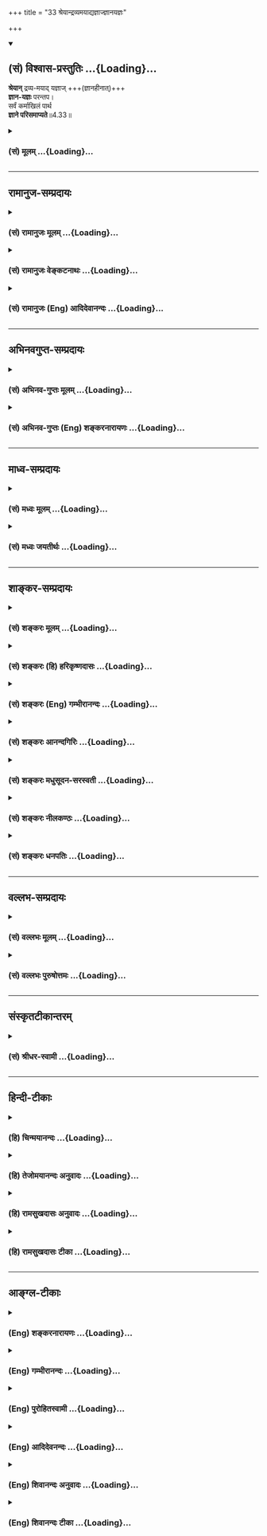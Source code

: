 +++
title = "33 श्रेयान्द्रव्यमयाद्यज्ञाज्ज्ञानयज्ञः"

+++
<div class="js_include" newlevelforh1="2" title="(सं) विश्वास-प्रस्तुतिः" unfilled url="/mahAbhAratam/vyAsaH/shlokashaH/06-bhIShma-parva/03-bhagavad-gItA-parva/saMskRtam/vishvAsa-prastutiH/04_jnAna-yogaH_brahmArp/33_shreyAndravyamayA.md">
<details open><summary><h2>(सं) विश्वास-प्रस्तुतिः ...{Loading}...</h2></summary>

**श्रेयान्** द्रव्य-मयाद् यज्ञाज् +++(ज्ञानहीनात्)+++  
**ज्ञान-यज्ञः** परन्तप।  
सर्वं कर्माखिलं पार्थ  
**ज्ञाने परिसमाप्यते**॥4.33॥
</details>
</div>
<div class="js_include collapsed" newlevelforh1="3" title="(सं) मूलम्" unfilled url="/mahAbhAratam/vyAsaH/shlokashaH/06-bhIShma-parva/03-bhagavad-gItA-parva/saMskRtam/mUlam/04_jnAna-yogaH_brahmArp/33_shreyAndravyamayA.md">
<details><summary><h3>(सं) मूलम् ...{Loading}...</h3></summary>

श्रेयान्द्रव्यमयाद्यज्ञाज्ज्ञानयज्ञः परन्तप।  
सर्वं कर्माखिलं पार्थ ज्ञाने परिसमाप्यते।।4.33।।
</details>
</div>


_________________
## रामानुज-सम्प्रदायः
<div class="js_include collapsed" newlevelforh1="3" title="(सं) रामानुजः मूलम्" unfilled url="/mahAbhAratam/vyAsaH/shlokashaH/06-bhIShma-parva/03-bhagavad-gItA-parva/saMskRtam/rAmAnujaH/mUlam/04_jnAna-yogaH_brahmArp/33_shreyAndravyamayA.md">
<details><summary><h3>(सं) रामानुजः मूलम् ...{Loading}...</h3></summary>

।।4.33।। उभयाकारे कर्मणि **द्रव्यमयाद्** अंशाद् **ज्ञानमयः** अंशः
**श्रेयान्।** सर्वस्य कर्मणः तदितरस्य च अखिलस्य उपादेयस्य **ज्ञाने**
परिसमाप्तेः। तद् एवं सर्वैः साधनैः प्राप्यभूतं ज्ञानं कर्मान्तर्गतत्वेन
अभ्यस्यते। तद् एव हि अभ्यस्यमानं क्रमेण प्राप्यदशां प्रतिपद्यते।

</details>
</div>
<div class="js_include collapsed" newlevelforh1="3" title="(सं) रामानुजः वेङ्कटनाथः" unfilled url="/mahAbhAratam/vyAsaH/shlokashaH/06-bhIShma-parva/03-bhagavad-gItA-parva/saMskRtam/rAmAnujaH/venkaTanAthaH/04_jnAna-yogaH_brahmArp/33_shreyAndravyamayA.md">
<details><summary><h3>(सं) रामानुजः वेङ्कटनाथः ...{Loading}...</h3></summary>

  
  
।।4.33।। श्रेयान् इत्यादेराध्यायपरिसमाप्तेर्ज्ञानविषयस्यैकप्रघट्टकस्य
सङ्गतिपूर्वकमर्थमाह अन्तर्गतेति। अवान्तरभेदप्रतिपादनरूपावान्तरप्रकरणात्
प्राचीनेन कर्मणो ज्ञानाकारत्वप्रतिपादकप्रघट्टकेनास्य साक्षात्सङ्गतिः।
ननु द्रव्यमयाद्यज्ञात् ज्ञानयज्ञः श्रेयानिति निर्दिष्टे
सत्यात्मसाक्षात्कारान्तरङ्गज्ञानयोगप्राधान्यं ग्रहीतुमुचितम्सर्वं
कर्माखिलं पार्थ ज्ञाने परिसमाप्यते इत्यनेन कर्मफलस्य सर्वस्य
ज्ञानेऽन्तर्भावश्च प्रतीयतेअपि चेदसि सर्वेभ्यः पापेभ्यः पापकृत्तमः
4।36ज्ञानाग्निः सर्वकर्माणि 4।37योगसन्न्यस्तकर्माणम् 4।41
इत्यादिनिर्देशाश्चानन्तरभाविनः कर्मयोगविरोधिनःन हि ज्ञानेन 4।38 इति
श्लोकोऽपि कर्मयोगात् ज्ञानयोगस्य पावनत्वातिरेकपर इति प्रतीयतेज्ञानं
लब्ध्वा परां शान्तिमचिरेणाधिगच्छति 4।39 इत्येतदपि ज्ञानयोगस्यान्तरङ्गतया
शीघ्रकारित्वमितरस्य विलम्बितफलत्वं व्यनक्तियेन भूतान्यशेषेण
द्रक्ष्यस्यात्मन्यथो मयि 4।35 इति ज्ञानस्वरूपकथनमपि ज्ञानयोगत्वं द्रढयति
न हि कर्मयोगान्तर्गतेन आत्मज्ञानेनैव सर्वं
साक्षात्क्रियतेस्वाध्यायज्ञानयज्ञाश्च 4।28 इत्यत्र च द्रव्ययज्ञादेः
पृथक्त्वेन ज्ञानयज्ञो निर्दिष्टः अतो ज्ञानयोगप्रशंसाप्रकरणमिदमिति
ग्राह्यमिति।  
  
अत्रोच्यतेश्रेयान् द्रव्यमयाद्यज्ञात् इत्यत्र तावत्
ज्ञानप्राधान्यमात्रान्न ज्ञानयोगविवक्षा वक्तुमुचिताकर्म ज्यायो ह्यकर्मणः
3।8 इत्यादिषु सर्वत्र तद्विपरीतकर्मप्राधान्यस्यैव प्रपञ्चितत्वात्
उत्तराध्यायेऽपितयोस्तु कर्मसन्न्यासात्कर्मयोगो विशिष्यते 5।2
इत्यादेर्वक्ष्यमाणत्वात् मध्ये तद्विरुद्धार्थप्रतिपादनायोगात् अतोऽत्र
ज्ञानयज्ञशब्दः कर्मयोगांशविषयः। स्वाध्यायज्ञानयज्ञाश्च 4।28 इत्यत्र तु
स्वाध्यायार्थाभ्यासरूपज्ञानयज्ञपरत्वमुक्तम् आत्मयाथात्म्यमपि
स्वाध्यायार्थ इति तस्य चास्य च नातिप्रकर्षः। तस्मादज्ञानसम्भूतं 4।42
इत्यध्यायोपसंहारश्लोके च ज्ञानासिना संशयं छित्वायोगमातिष्ठोत्तिष्ठ 4।42
इति युद्धोत्साहविधानेन कर्मयोगस्तदन्तर्गतज्ञानं च व्यक्तं प्रतीयते न हि
ज्ञानयोगस्य श्रेयस्तया युद्धार्थमुत्तिष्ठेति सङ्गच्छते। सर्वं कर्म
इत्येतत्तु कर्मान्तर्गतज्ञानांशस्य प्राधान्यहेतुमात्रपरमेवअपि चेदसि
4।36ज्ञानाग्निः सर्वकर्माणि 4।37नहि ज्ञानेन सदृशम् 4।38 इत्यादेरपि न
ज्ञानयोगैकान्त्यं ज्ञानांशस्य
पापनिवर्तकत्वरूपप्रशंसापरत्वात्। योगसन्न्यस्तकर्माणम् 4।41 इत्यत्रापि
कर्मणः फलसङ्गादिराहित्यज्ञानाकारतापत्तिमात्रं विवक्षितम्। ज्ञानं लब्ध्वा
परां शान्तिम् 4।29 इति श्लोके तु कर्मयोगान्तर्गतज्ञानांशस्य
साक्षात्काररूपपरिपाकावस्थोच्यतेतत्स्वयं योगसंसिद्धः कालेनात्मनि विन्दति
4।38श्रद्धावान् लभते ज्ञानम् 4।39 इत्यनन्तरमेव परिपाकावस्थाया
विशदीकरणात्। एतेनयेन भूतान्यशेषेण द्रक्ष्यसि 4।35 इत्येतदपि
निर्व्यूढम्। तदेतदखिलमभिप्रेत्याह उभयाकार इति। कर्मणि कर्मयोग इत्यर्थः।
अनुष्ठेयपरो वाऽत्र कर्मशब्दः। द्रव्यमयादंशादिति। यज्ञशब्दोऽत्र
यज्ञांशविषय इति भावः। सर्वाखिलशब्दयोर्विषयभेदादपौनरुक्त्यमाहतदितरस्येति।
कर्मेतरत्किमन्यदिहोपादेयं कथं च कर्मणस्तस्य च ज्ञाने परिसमाप्तिः
इत्यत्राह तदेवेति। सर्वैः साधनैरिति तदितरोपादेयप्रदर्शनम्। प्राप्यभूतमिति
तत्र तत्परिसमाप्तिज्ञापनम्। कर्मणस्तत्र परिसमाप्तिं विवृणोति
तदेवाभ्यस्यमानमिति। अवधारणेन साध्यसाधनभावोऽवस्थाभेदमात्रनिबन्धन
इत्यभिप्रेतम्। एतेन कर्मणः स्वान्तर्भूतज्ञाने परिसमाप्तिः।
साक्षात्कारलक्षणसाध्यदशाविवक्षयेत्युक्तं भवति।  
  

</details>
</div>
<div class="js_include collapsed" newlevelforh1="3" title="(सं) रामानुजः (Eng) आदिदेवानन्दः" unfilled url="/mahAbhAratam/vyAsaH/shlokashaH/06-bhIShma-parva/03-bhagavad-gItA-parva/saMskRtam/rAmAnujaH/english/AdidevAnandaH/04_jnAna-yogaH_brahmArp/33_shreyAndravyamayA.md">
<details><summary><h3>(सं) रामानुजः (Eng) आदिदेवानन्दः ...{Loading}...</h3></summary>

4.33 Karma Yoga has two aspects - knowledge and material ingredients. Of these two, the component of knowledge is superior to the component of material ingredients. Knowledge is the culmination of all actions and of everything else, accessories and other things helpful. This knowledge alone, which is to be obtained by all means, is practised as comprehended in Karma Yoga. And this knowledge being regularly practised, reaches gradually what is ultimately attainable i.e., the vision of the self.

</details>
</div>


_________________
## अभिनवगुप्त-सम्प्रदायः
<div class="js_include collapsed" newlevelforh1="3" title="(सं) अभिनव-गुप्तः मूलम्" unfilled url="/mahAbhAratam/vyAsaH/shlokashaH/06-bhIShma-parva/03-bhagavad-gItA-parva/saMskRtam/abhinava-guptaH/mUlam/04_jnAna-yogaH_brahmArp/33_shreyAndravyamayA.md">
<details><summary><h3>(सं) अभिनव-गुप्तः मूलम् ...{Loading}...</h3></summary>

।।4.33।। अत्र त्वयं विशेषः श्रेयानिति। द्रव्ययज्ञात् केवलात् ज्ञानदीपितो
यज्ञः श्रेष्ठः। केवलता मयटा सूचिता। यतः सर्वं कर्म ज्ञाने निष्ठामेति।

</details>
</div>
<div class="js_include collapsed" newlevelforh1="3" title="(सं) अभिनव-गुप्तः (Eng) शङ्करनारायणः" unfilled url="/mahAbhAratam/vyAsaH/shlokashaH/06-bhIShma-parva/03-bhagavad-gItA-parva/saMskRtam/abhinava-guptaH/english/shankaranArAyaNaH/04_jnAna-yogaH_brahmArp/33_shreyAndravyamayA.md">
<details><summary><h3>(सं) अभिनव-गुप्तः (Eng) शङ्करनारायणः ...{Loading}...</h3></summary>

4.33 Sreyan etc. The sacrifice, illuminated by knowledge, is much more
superior to the sacrifice consisting of materials exclusively. The
exclusive nature \[of it\] is indicated by the suffix mayat \[in
dravyamaya\]. For, all actions attain their finality in knowledge.

</details>
</div>


_________________
## माध्व-सम्प्रदायः
<div class="js_include collapsed" newlevelforh1="3" title="(सं) मध्वः मूलम्" unfilled url="/mahAbhAratam/vyAsaH/shlokashaH/06-bhIShma-parva/03-bhagavad-gItA-parva/saMskRtam/madhvaH/mUlam/04_jnAna-yogaH_brahmArp/33_shreyAndravyamayA.md">
<details><summary><h3>(सं) मध्वः मूलम् ...{Loading}...</h3></summary>

।।4.33।। अखिलमुपासनाद्यङ्गयुक्तम्। ज्ञानफलमेवेत्यर्थः।

</details>
</div>
<div class="js_include collapsed" newlevelforh1="3" title="(सं) मध्वः जयतीर्थः" unfilled url="/mahAbhAratam/vyAsaH/shlokashaH/06-bhIShma-parva/03-bhagavad-gItA-parva/saMskRtam/madhvaH/jayatIrthaH/04_jnAna-yogaH_brahmArp/33_shreyAndravyamayA.md">
<details><summary><h3>(सं) मध्वः जयतीर्थः ...{Loading}...</h3></summary>

।।4.33।। सर्वं कर्म इत्युक्तत्वात् अखिलमिति पुनरुक्तिरित्यत आह
**अखिलमि**ति। कर्मसमृद्ध्यार्थान्युपासनानि वेद एवोच्यन्ते। खिलं सशेषं न
भवतीति अखिलमित्यर्थः। ज्ञाने परिसमाप्यते इत्यस्य ज्ञाने जाते न कर्म
कार्यमित्यन्यथाप्रतीतिनिवारणाय तात्पर्यमाह **ज्ञाने**ति। परिसमाप्तिः
सम्पूर्णता सफलता सा च ज्ञाने सतीति सन्निधानाज्ज्ञानलक्षणेनैव फलेनेति
भावः।

</details>
</div>


_________________
## शाङ्कर-सम्प्रदायः
<div class="js_include collapsed" newlevelforh1="3" title="(सं) शङ्करः मूलम्" unfilled url="/mahAbhAratam/vyAsaH/shlokashaH/06-bhIShma-parva/03-bhagavad-gItA-parva/saMskRtam/shankaraH/mUlam/04_jnAna-yogaH_brahmArp/33_shreyAndravyamayA.md">
<details><summary><h3>(सं) शङ्करः मूलम् ...{Loading}...</h3></summary>

।।4.33।। **श्रेयान् द्रव्यमयात्** द्रव्यसाधनसाध्यात् **यज्ञात्
ज्ञानयज्ञः** हे **परंतप।** द्रव्यमयो हि यज्ञः फलस्यारम्भकः ज्ञानयज्ञः न
फलारम्भकः अतः श्रेयान् प्रशस्यतरः। कथम् यतः **सर्वं कर्म** समस्तम्
**अखिलम्** अप्रतिबद्धं **पार्थ ज्ञाने** मोक्षसाधने
सर्वतःसंप्लुतोदकस्थानीये **परिसमाप्यते** अन्तर्भवतीत्यर्थः यथा कृताय
विजितायाधरेयाः संयन्त्येवमेनं सर्वं तदभिसमेति यत् किञ्चित्प्रजाः साधु
कुर्वन्ति यस्तद्वेद यत्स वेद (छा0 उ₀ 4.1.4) इति श्रुतेः।। तदेतत् विशिष्टं
ज्ञानं तर्हि केन प्राप्यते इत्युच्यते

</details>
</div>
<div class="js_include collapsed" newlevelforh1="3" title="(सं) शङ्करः (हि) हरिकृष्णदासः" unfilled url="/mahAbhAratam/vyAsaH/shlokashaH/06-bhIShma-parva/03-bhagavad-gItA-parva/saMskRtam/shankaraH/hindI/harikRShNadAsaH/04_jnAna-yogaH_brahmArp/33_shreyAndravyamayA.md">
<details><summary><h3>(सं) शङ्करः (हि) हरिकृष्णदासः ...{Loading}...</h3></summary>

।।4.33।। ब्रह्मार्पणम् इत्यादि श्लोकद्वारा यथार्थ ज्ञानको यज्ञरूपसे
सम्पादन किया फिर बहुतसे यज्ञोंका वर्णन किया। अब पुरुषका इच्छित प्रयोजन
जिन यज्ञोंसे सिद्ध होता है उन उपर्युक्त अन्य यज्ञोंकी अपेक्षा
ज्ञानयज्ञकी स्तुति करते हैं। कैसे सो कहते हैं हे परन्तप द्रव्यमय यज्ञकी
अपेक्षा अर्थात् द्रव्यरूप साधनद्वारा सिद्ध होनेवाले यज्ञकी अपेक्षा
ज्ञानयज्ञ श्रेष्ठतर है। क्योंकि द्रव्यमय यज्ञ फलका आरम्भ करनेवाला है और
ज्ञानयज्ञ ( जन्मादि ) फल देनेवाला नहीं है। इसलिये वह श्रेष्ठतर अर्थात्
अधिक प्रशंसनीय है। क्योंकि हे पार्थ सबकेसब कर्म मोक्षसाधनरूप ज्ञानमें जो
कि सब ओरसे परिपूर्ण जलाशयके समान है समाप्त हो जाते हैं अर्थात् उन सबका
ज्ञानमें अन्तर्भाव हो जाता है। जैसे ( चौपड़के खेलमें कृतयुग त्रेता
द्वापर और कलियुग ऐसे नामवाले जो चार पासे होते हैं उनमेंसे ) कृतयुग नामक
पासेको जीत लेनेपर नीचेवाले सब पासे अपनेआप ही जीत लिये जाते हैं ऐसे ही
जिसको वह रैक्व जानता है उस ब्रह्मको जो कोई भी जान लेता है प्रजा जो कुछ
भी अच्छे कर्म करती है उन सबका फल उसे अपनेआप ही मिल जाता है। इस श्रुतिसे
भी यही सिद्ध होता है।

</details>
</div>
<div class="js_include collapsed" newlevelforh1="3" title="(सं) शङ्करः (Eng) गम्भीरानन्दः" unfilled url="/mahAbhAratam/vyAsaH/shlokashaH/06-bhIShma-parva/03-bhagavad-gItA-parva/saMskRtam/shankaraH/english/gambhIrAnandaH/04_jnAna-yogaH_brahmArp/33_shreyAndravyamayA.md">
<details><summary><h3>(सं) शङ्करः (Eng) गम्भीरानन्दः ...{Loading}...</h3></summary>

4.33 O destroyer of enemies, jnana-yajnah, Knowledge considered as a
sacrifice; is sreyan, greater; dravyamayat yajnat, than sacrifices
reiring materials \[Including study of the Vedas, etc. also.\] For, a
sacrifice performed with materials is an originator of results,
\[Worldly prosperity, attaining heaven, etc.\], but Knowledge considered
as a sacrifice is not productive of results. \[It only reveals the state
of Liberation that is an achieved fact. (According to Advaitism,
Liberation consists in the removal of ignorance by Illumination. Nothing
new is produced thery.-Tr.)\]. Hence it is greater, more praiseworthy.
How; Because, sarvam, all; karma-akhilam, actions in their totality,
without exception; O son of Prtha, parisamapyate, culminate, get merged
(attain their consummation); jnane, in Knowledge, which is a means to
Liberation and is comparable to 'a flood all around' (cf.2.46). This is
the idea, which accords with the Upanisadic text, 'As when the (face of
a die) bearing the number 4, called Krta, wins, the other inferior
(numbers on the die-faces) get included in it, so whatever good actions
are performed by beings, all that gets merged in this one (Raikva). (So
it happens) to anyone who knows what he (Raikva) knew' (Ch. 4.1.4). In
that case, by what means is this highly estimable Knowledge acired; The
answer is being given:

</details>
</div>
<div class="js_include collapsed" newlevelforh1="3" title="(सं) शङ्करः आनन्दगिरिः" unfilled url="/mahAbhAratam/vyAsaH/shlokashaH/06-bhIShma-parva/03-bhagavad-gItA-parva/saMskRtam/shankaraH/AnandagiriH/04_jnAna-yogaH_brahmArp/33_shreyAndravyamayA.md">
<details><summary><h3>(सं) शङ्करः आनन्दगिरिः ...{Loading}...</h3></summary>

।।4.33।। कर्मयोगेऽनेकधाभिहिते सर्वस्य श्रेयःसाधनस्य
कर्मात्मकत्वप्रतिपत्त्या केवलं ज्ञानमनाद्रियमाणमर्जुनमालक्ष्य
वृत्तानुवादपूर्वकमुत्तरश्लोकस्य तात्पर्यमाह **ब्रह्मेत्यादिना।**
**सिद्धेति।** सिद्धं पुरुषार्थभूतं पुरुषापेक्षितलक्षणं प्रयोजनं येषां
यज्ञानां तैः। अनन्तरोपदिष्टैरिति यावत्। प्रश्नपूर्वकं स्तुतिप्रकारं
प्रकटयति **कथमित्यादिना।** ज्ञानयज्ञस्य द्रव्ययज्ञात्प्रशस्यतरत्वे
हेतुमाह **सर्वमिति।** द्रव्यसाधनसाध्यादित्युपलक्षणं स्वाध्यायादेरपि।
ततोऽपि ज्ञानयज्ञस्य श्रेयस्त्वाविशेषाद्द्रव्यमयादियज्ञेभ्यो ज्ञानयज्ञस्य
प्रशस्यतरत्व प्रपञ्चयति **द्रव्यमयो हीति।** फलस्याभ्युदयस्येत्यर्थः। न
फलारम्भको न कस्यचित्फलस्योत्पादकः किंतु नित्यसिद्धस्य मोक्षस्याभिव्यञ्जक
इत्यर्थः। तस्य प्रशस्यतरत्वे हेत्वन्तरमाह **यत इति।** समस्तं
कर्मेत्यग्निहोत्रादिकमुच्यते। अखिलमविद्यमानं खिलं शेषोऽस्येत्यनल्पम्
महत्तरमिति यावत्। सर्वमखिलमिति पदद्वयोपादानमसंकोचार्थम्। सर्वं कर्म
ज्ञानेऽन्तर्भवतीत्यत्र छान्दोग्यश्रुतिं प्रमाणयति **यथेति।** चतुरायके हि
द्यूते कश्चिदायश्चतुरङ्कः सन्कृतशब्देनोच्यते तस्मै विजिताय कृताय
तादर्थ्येनाधरेयास्तस्मादधस्ताद्भाविनस्त्रिद्व्येकाङ्कास्त्रेताद्वापरकलिनामानः
संयन्त्यायाः संगच्छन्ते चतुरङ्के खल्वाये
त्रिद्व्येकाङ्कानामायानामन्तर्भावो भवति
महासंख्यायामवान्तरसंख्यान्तर्भावावश्यंभावादेवमेनं विद्यावन्तं पुरुषं
सर्वं तदाभिमुख्येन समेति संगच्छते। किं तत्सर्वं यद्विदुषि
पुरुषेऽन्तर्भवति तदाह **यत्किञ्चिदिति।** प्रजाः सर्वा यत्किमपि साधु कर्म
कुर्वन्ति तत्सर्वमित्यर्थः। एनमभिसमेतीत्युक्तं तमेव विद्यावन्तं पुरुषं
विशिनष्टि **यस्तदिति।** किं तदित्युक्तं तदेव विशदयति **यत्स इति।** स
रैक्वो यत्तत्त्वं वेद तत्तत्त्वं योऽन्योऽपि जानाति तमेनं सर्वं साधु
कर्माभिसमेतीति योजना।

</details>
</div>
<div class="js_include collapsed" newlevelforh1="3" title="(सं) शङ्करः मधुसूदन-सरस्वती" unfilled url="/mahAbhAratam/vyAsaH/shlokashaH/06-bhIShma-parva/03-bhagavad-gItA-parva/saMskRtam/shankaraH/madhusUdana-sarasvatI/04_jnAna-yogaH_brahmArp/33_shreyAndravyamayA.md">
<details><summary><h3>(सं) शङ्करः मधुसूदन-सरस्वती ...{Loading}...</h3></summary>

।।4.33।। सर्वेषां तुल्यवन्निर्देशात्कर्मज्ञानयोः साम्यप्राप्तावाह
श्रेयान्प्रशस्यतरः साक्षान्मोक्षफलत्वात्
द्रव्यमयात्तदुपलक्षिताज्ज्ञानशून्यात्सर्वस्मादपि
यज्ञात्संसारफलाज्ज्ञानयज्ञ एकएव हे परन्तप। कस्मादेवं यस्मात् सर्वं कर्म
इष्टिपशुसोमचयनरूपं श्रौतमखिलं निरवशेषं स्मार्तमुपासनादिरूपं च यत्कर्मं
तत् ज्ञाने ब्रह्मात्मैक्यसाक्षात्कारे समाप्यते प्रतिबन्धक्षयद्वारेण
पर्यवस्यति। तमेतं वेदानुवचनेन ब्राह्मणा विविदिषन्ति यज्ञेन दानेन
तपसाऽनाशकेन इतिधर्मेण पापमपनुदति इति च श्रुतेः। सर्वापेक्षा च
यज्ञादिश्रुतेरश्ववत् इति न्यायाच्चेत्यर्थः।

</details>
</div>
<div class="js_include collapsed" newlevelforh1="3" title="(सं) शङ्करः नीलकण्ठः" unfilled url="/mahAbhAratam/vyAsaH/shlokashaH/06-bhIShma-parva/03-bhagavad-gItA-parva/saMskRtam/shankaraH/nIlakaNThaH/04_jnAna-yogaH_brahmArp/33_shreyAndravyamayA.md">
<details><summary><h3>(सं) शङ्करः नीलकण्ठः ...{Loading}...</h3></summary>

।।4.33।। यदर्थमेते यज्ञा उपन्यस्तास्तं ज्ञानयज्ञं स्तौति **श्रेयानिति।**
द्रव्यं बाह्यमाभ्यन्तरं च देहेन्द्रियादितत्साध्याद्द्रव्यमयाद्यज्ञात्
ज्ञानयज्ञो निःशेषवाङ्मनःकायप्रवृत्त्युपरमात्मकः श्रेयान्प्रशस्तरः।
ईयसुन्प्रत्ययेन तेषामपि प्रशस्तत्वं द्योत्यते तत्र हेतुः **सर्वमिति।**
कर्म कर्मफलं सर्वमखिलं सर्वाङ्गोपसंहारयुक्तं ज्ञाने
परिसमाप्यतेऽन्तर्भवति। यथा कृताय विजितायाधरेयाः संयन्त्येवमेवैनं सर्वं
तदभिसमेति यत्किंच प्रजाः साधु कुर्वन्ति यस्तद्वेद यत्स वेद इति।

</details>
</div>
<div class="js_include collapsed" newlevelforh1="3" title="(सं) शङ्करः धनपतिः" unfilled url="/mahAbhAratam/vyAsaH/shlokashaH/06-bhIShma-parva/03-bhagavad-gItA-parva/saMskRtam/shankaraH/dhanapatiH/04_jnAna-yogaH_brahmArp/33_shreyAndravyamayA.md">
<details><summary><h3>(सं) शङ्करः धनपतिः ...{Loading}...</h3></summary>

।।4.33।। कर्मजान्विद्धि तान्सर्वानित्युक्त्या सर्वेषु
ज्ञानयज्ञस्याप्युक्तत्वादितरसाभ्यमाशङ्क्याह
**श्रेयानिति।**देहेन्द्रियादिद्रव्यसाध्यात्संसारफलात्
द्रव्ययज्ञाज्ज्ञानयज्ञो मोक्षफलकोऽतिशयेन श्रेष्ठः। परंतपेति संबोधयन्
चित्तशुद्य्धा ज्ञानं लब्ध्वाऽज्ञानात्मकं शत्रुं तापयितुं मारयितुं समर्थो
भविष्यसि न कर्ममात्रेणेति सूचयति। तत्र हेतुमाह सर्वमग्निहोत्रादिकं
कर्मोक्तद्वादशयज्ञात्मकं सर्वमिति प्रकरणात्संकोचमाशङ्क्याह।
अखिलमुक्तानुक्त श्रौतस्मार्तमुपासनादिरुपं ज्ञाने तत्त्वसाक्षात्कारे
मोक्षसाधने परिसमाप्यतेऽन्तर्भवति। यावनर्थ उदपाने सर्वतःसप्लुतोदके।
तावान्सर्वेषु वेदेषु ब्राह्मणस्य विजानतः इत्युक्तत्वात्। यद्वा
प्रतिबन्धक्षयद्वारेण पर्यवस्यतितमेतं वेदानुवचनेन ब्राह्मणा विविदिषन्ति
यज्ञेन इत्यादिश्रुतेःसर्वापेक्षा च यज्ञादिश्रुतेरश्ववत् इति
न्यायाच्चेत्यर्थः। अस्मिन्पक्षे निष्कामकर्मणामेव तत्र विनियोगात्सर्वं
कर्माखिलमिति संकोचनिवारकयोः सर्वाखिलपदयोरन्यतरस्य प्रयोजनं चिन्त्यम्।
यथा युधिष्ठिरभीमसेनयोरपि पार्थेत्यस्मिन्नन्तर्भावः
तथाएतस्यैवानन्दस्यान्यानि भूतानि मात्रामुपजीवन्ति इति श्रुत्या
ज्ञानकाण्डफले तत्त्वसाक्षात्कारे इतरकाण्डफलस्यान्तर्भाव इति ध्वनयन्नाह
पार्थेति।

</details>
</div>


_________________
## वल्लभ-सम्प्रदायः
<div class="js_include collapsed" newlevelforh1="3" title="(सं) वल्लभः मूलम्" unfilled url="/mahAbhAratam/vyAsaH/shlokashaH/06-bhIShma-parva/03-bhagavad-gItA-parva/saMskRtam/vallabhaH/mUlam/04_jnAna-yogaH_brahmArp/33_shreyAndravyamayA.md">
<details><summary><h3>(सं) वल्लभः मूलम् ...{Loading}...</h3></summary>

।।4.33।। सर्वेभ्यो यज्ञेभ्यो ब्रह्मात्मकत्वज्ञानयज्ञस्य श्रेष्ठतामाह
श्रेयानिति। साङ्ख्ययोगयोरेकार्थरूपो ब्रह्मात्मकत्वज्ञानयज्ञोऽन्यतः
श्रेष्ठः यतस्तत्राखिलं फलसहितं सर्वं कर्म परिसमाप्यते अन्तर्भवति सर्वं
तदभिसमेति यत्किञ्चित्प्रजाः साधु कुर्वन्ति (साध्वकुर्वत) छां.उ.41।4 इति
श्रुतेः।

</details>
</div>
<div class="js_include collapsed" newlevelforh1="3" title="(सं) वल्लभः पुरुषोत्तमः" unfilled url="/mahAbhAratam/vyAsaH/shlokashaH/06-bhIShma-parva/03-bhagavad-gItA-parva/saMskRtam/vallabhaH/puruShottamaH/04_jnAna-yogaH_brahmArp/33_shreyAndravyamayA.md">
<details><summary><h3>(सं) वल्लभः पुरुषोत्तमः ...{Loading}...</h3></summary>

  
  
।।4.33।। ननु ममैतत्फलानभिलाषित्वादाज्ञया लोकसङ्ग्रहार्थं कर्त्तव्यानां
तेषां ज्ञानेन किं फलं इत्यत आह श्रेयानिति। हे परन्तप ज्ञानयोग्य
ज्ञानाभावे भगवदीयस्य निषिद्धप्रकारेण स्वर्गादिफलकत्वेन
क्रियमाणस्यानुचितत्वात् द्रव्यमया **यज्ञा()**त् ज्ञानयज्ञः ज्ञानात्मको
ज्ञानेन वा यज्ञः श्रेयान् स उत्तम इत्यर्थः। किञ्च द्रव्यमयो यज्ञः
पूर्णत्वाभावादपि नोत्तमः ज्ञानमयस्तु सम्पूर्णो भवतीत्याह सर्वमिति। हे
पार्थ सर्वं कर्म ज्ञाने अखिलं पूर्णँ परिसमाप्यते पूर्णं मत्समीपं
भवतीत्यर्थः।  
  

</details>
</div>


_________________
## संस्कृतटीकान्तरम्
<div class="js_include collapsed" newlevelforh1="3" title="(सं) श्रीधर-स्वामी" unfilled url="/mahAbhAratam/vyAsaH/shlokashaH/06-bhIShma-parva/03-bhagavad-gItA-parva/saMskRtam/shrIdhara-svAmI/04_jnAna-yogaH_brahmArp/33_shreyAndravyamayA.md">
<details><summary><h3>(सं) श्रीधर-स्वामी ...{Loading}...</h3></summary>

।।4.33।। कर्मयज्ञाज्ज्ञानयज्ञस्तु श्रेष्ठ इत्याह **श्रेयानिति।**
द्रव्यमयादनात्मव्यापारजन्याद्दैवादियज्ञाज्ज्ञानयज्ञः श्रेयान्श्रेष्ठः।
यद्यपि ज्ञानयज्ञस्यापि मनोव्यापाराधीनत्वमस्त्येव तथाप्यात्मरूपस्य
ज्ञानस्य मनःपरिणामेऽभिव्यक्तिमात्रं नतु तज्जन्यत्वमिति
द्रव्यमयाद्विशेषः। श्रेष्ठत्वे हेतुः। सर्वं कर्माखिलं फलसहितं ज्ञाने
परिसमाप्यते। अन्तर्भवतीत्यर्थः। सर्वं तदभिसमेति यत्किंचित्प्रजाः साधु
कुर्वन्ति इति श्रुतेः।

</details>
</div>


_________________
## हिन्दी-टीकाः
<div class="js_include collapsed" newlevelforh1="3" title="(हि) चिन्मयानन्दः" unfilled url="/mahAbhAratam/vyAsaH/shlokashaH/06-bhIShma-parva/03-bhagavad-gItA-parva/hindI/chinmayAnandaH/04_jnAna-yogaH_brahmArp/33_shreyAndravyamayA.md">
<details><summary><h3>(हि) चिन्मयानन्दः ...{Loading}...</h3></summary>

।।4.33।। भगवान् श्रीकृष्ण कहते हैं कि आत्मोन्नति के लिए अनेक द्रव्य
पदार्थों के उपयोग से सिद्ध होने वाले यज्ञों की अपेक्षा ज्ञानयज्ञ ही
श्रेष्ठ है। दूसरी पंक्ति में भगवान् उसके श्रेष्ठत्व का कारण भी बताते
हैं। कर्मकाण्ड में उपादिष्ट द्रव्यमय यज्ञ ऐसे फलों को उत्पन्न करते हैं
जिनके उपभोग के लिए कर्तृत्वाभिमानी जीव को अनेक प्रकार के देह धारण करने
पड़ते हैं जिनमें और भी नएनए कर्म किये जाते रहते हैं। कर्म से ही कर्म की
समाप्ति नहीं होती। अत कर्म की पूर्णता स्वयं में ही कभी नहीं हो सकती। इसके
विपरीत ज्ञान के प्रकाश में अज्ञान जनित अहंकार नष्ट हो जाता है। अज्ञान से
कामना और कामना से कर्म उत्पन्न होते हैं। इसलिए ज्ञान के द्वारा कर्म के
मूल स्रोत अज्ञान के ही नष्ट हो जाने पर कर्म स्वत समाप्त हो जाते हैं।
सम्पूर्ण कर्मों की परिसमाप्ति ज्ञान में होती है। यदि केवल ज्ञान से ही
पूर्णत्व की प्राप्ति होती हो तो उस ज्ञान को हम कैसे प्राप्त कर सकते हैं
जिससे कि सब कर्मों का क्षय तत्काल हो जाये इसका उत्तर है

</details>
</div>
<div class="js_include collapsed" newlevelforh1="3" title="(हि) तेजोमयानन्दः अनुवादः" unfilled url="/mahAbhAratam/vyAsaH/shlokashaH/06-bhIShma-parva/03-bhagavad-gItA-parva/hindI/tejomayAnandaH/anuvAdaH/04_jnAna-yogaH_brahmArp/33_shreyAndravyamayA.md">
<details><summary><h3>(हि) तेजोमयानन्दः अनुवादः ...{Loading}...</h3></summary>

।।4.33।। हे परन्तप ! द्रव्यों से सम्पन्न होने वाले यज्ञ की अपेक्षा
ज्ञानयज्ञ श्रेष्ठ है। हे पार्थ ! सम्पूर्ण अखिल कर्म ज्ञान में समाप्त
होते हैं, अर्थात् ज्ञान उनकी पराकाष्ठा है।।

</details>
</div>
<div class="js_include collapsed" newlevelforh1="3" title="(हि) रामसुखदासः अनुवादः" unfilled url="/mahAbhAratam/vyAsaH/shlokashaH/06-bhIShma-parva/03-bhagavad-gItA-parva/hindI/rAmasukhadAsaH/anuvAdaH/04_jnAna-yogaH_brahmArp/33_shreyAndravyamayA.md">
<details><summary><h3>(हि) रामसुखदासः अनुवादः ...{Loading}...</h3></summary>

।।4.33।। हे परन्तप अर्जुन ! द्रव्यमय यज्ञसे ज्ञानयज्ञ श्रेष्ठ है।
सम्पूर्ण कर्म और पदार्थ ज्ञान-(तत्त्वज्ञान-) में समाप्त हो जाते हैं।

</details>
</div>
<div class="js_include collapsed" newlevelforh1="3" title="(हि) रामसुखदासः टीका" unfilled url="/mahAbhAratam/vyAsaH/shlokashaH/06-bhIShma-parva/03-bhagavad-gItA-parva/hindI/rAmasukhadAsaH/TIkA/04_jnAna-yogaH_brahmArp/33_shreyAndravyamayA.md">
<details><summary><h3>(हि) रामसुखदासः टीका ...{Loading}...</h3></summary>

4.33।।***व्याख्या--*'श्रेयान्द्रव्यमयाद्यज्ञाज्ज्ञानयज्ञः
परंतप'--**जिन यज्ञोंमें द्रव्यों (पदार्थों) तथा कर्मोंकी आवश्यकता होती
है, वे सब यज्ञ 'द्रव्यमय' होते हैं। 'द्रव्य' शब्दके साथ 'मय' प्रत्यय
प्रचुरताके अर्थमें है। जैसे मिट्टीकी प्रधानतावाला पात्र 'मृन्मय' कहलाता
है, ऐसे ही द्रव्यकी प्रधानतावाला यज्ञ 'द्रव्यमय' कहलाता है। ऐसे द्रव्यमय
यज्ञसे ज्ञानयज्ञ श्रेष्ठ है; क्योंकि ज्ञानयज्ञमें द्रव्य और कर्मकी
आवश्यकता नहीं होती।  
  
सभी यज्ञोंको भगवान्ने कर्मजन्य कहा है (4। 32)। यहाँ भगवान् कहते हैं कि
सम्पूर्ण कर्म ज्ञानयज्ञमें परिसमाप्त हो जाते हैं अर्थात् ज्ञानयज्ञ
कर्मजन्य नहीं, है प्रत्युत विवेक-विचारजन्य है। अतः यहाँ जिस ज्ञानयज्ञकी
बात आयी है, वह पूर्ववर्णित बारह यज्ञोंके अन्तर्गत आये ज्ञानयज्ञ (4। 28)
का वाचक नहीं है, प्रत्युत आगेके (चौंतीसवें) श्लोकमें वर्णित ज्ञान
प्राप्त करनेकी प्रचलित प्रक्रियाका वाचक है। पूर्ववर्णित बारह यज्ञोंका
वाचक यहाँ 'द्रव्यमय यज्ञ' है। द्रव्यमय यज्ञ समाप्त करके ही ज्ञानयज्ञ
किया जाता है। अगर सूक्ष्मदृष्टिसे देखा जाय तो ज्ञानयज्ञ भी क्रियाजन्य ही
है, परन्तु इसमें विवेक-विचारकी प्रधानता रहती है।**'सर्वं कर्माखिलं पार्थ
ज्ञाने परिसमाप्यते'--'सर्वम्'** और **'अखिलम्'--** दोनों शब्द
पर्यायवाची हैं और उनका अर्थ सम्पूर्ण होता है। इसलिये यहाँ **'सर्वम्
कर्म'**का अर्थ सम्पूर्ण कर्म (मात्र कर्म) और **'अखिलम्'** का अर्थ
सम्पूर्ण द्रव्य (मात्र पदार्थ) लेना ही ठीक मालूम देता है। जबतक मनुष्य
अपने लिये कर्म करता है, तबतक उसका सम्बन्ध क्रियाओँ और पदार्थोंसे बना
रहता है। जबतक क्रियाओँ और पदार्थोंसे सम्बन्ध रहता है, तभीतक अन्तःकरणमें
अशुद्धि रहती है, इसलिये अपने लिये कर्म न करनेसे ही अन्तःकरण शुद्ध होता
है। अन्तःकरणमें तीन दोष रहते हैं--मल (संचित पाप), विक्षेप (चित्तकी
चञ्चलता) और आवरण (अज्ञान)। अपने लिये कोई भी कर्म न करनेसे अर्थात्
संसारमात्रकी सेवाके लिये ही कर्म करनेसे जब साधकके अन्तःकरणमें स्थित मल
और विक्षेप--दोनों दोष मिट जाते हैं, तब वह ज्ञानप्राप्तिके द्वारा
आवरण-दोषको मिटानेके लिये कर्मोंका स्वरूपसे त्याग करके गुरुके पास जाता
है। उस समय वह कर्मों और पदार्थोंसे ऊँचा उठ जाता है अर्थात् कर्म और
पदार्थ उसके लक्ष्य नहीं रहते, प्रत्युत एक चिन्मय तत्त्व ही उसका लक्ष्य
रहता है। यही सम्पूर्ण कर्मों और पदार्थोंका तत्त्वज्ञानमें समाप्त होना
है।

</details>
</div>


_________________
## आङ्ग्ल-टीकाः
<div class="js_include collapsed" newlevelforh1="3" title="(Eng) शङ्करनारायणः" unfilled url="/mahAbhAratam/vyAsaH/shlokashaH/06-bhIShma-parva/03-bhagavad-gItA-parva/english/shankaranArAyaNaH/04_jnAna-yogaH_brahmArp/33_shreyAndravyamayA.md">
<details><summary><h3>(Eng) शङ्करनारायणः ...{Loading}...</h3></summary>

4.33. The sacrifice by knowledge is superior to the sacrifice by material. O son of Prtha, scorcher of foes ! All actions, leaving no bit, meet their total end in knowledge.

</details>
</div>
<div class="js_include collapsed" newlevelforh1="3" title="(Eng) गम्भीरानन्दः" unfilled url="/mahAbhAratam/vyAsaH/shlokashaH/06-bhIShma-parva/03-bhagavad-gItA-parva/english/gambhIrAnandaH/04_jnAna-yogaH_brahmArp/33_shreyAndravyamayA.md">
<details><summary><h3>(Eng) गम्भीरानन्दः ...{Loading}...</h3></summary>

4.33 O destroyer of enemies, Knowledge considered as a sacrifice is greater than sacrifices reiring materials. O son of Prtha, all actions in their totality culminate in Knowledge.

</details>
</div>
<div class="js_include collapsed" newlevelforh1="3" title="(Eng) पुरोहितस्वामी" unfilled url="/mahAbhAratam/vyAsaH/shlokashaH/06-bhIShma-parva/03-bhagavad-gItA-parva/english/purohitasvAmI/04_jnAna-yogaH_brahmArp/33_shreyAndravyamayA.md">
<details><summary><h3>(Eng) पुरोहितस्वामी ...{Loading}...</h3></summary>

4.33 The sacrifice of wisdom is superior to any material sacrifice, for,
O Arjuna, the climax of action is always Realisation.

</details>
</div>
<div class="js_include collapsed" newlevelforh1="3" title="(Eng) आदिदेवनन्दः" unfilled url="/mahAbhAratam/vyAsaH/shlokashaH/06-bhIShma-parva/03-bhagavad-gItA-parva/english/AdidevanandaH/04_jnAna-yogaH_brahmArp/33_shreyAndravyamayA.md">
<details><summary><h3>(Eng) आदिदेवनन्दः ...{Loading}...</h3></summary>

4.33 The sacrifice of knowledge is superior to materials sacrifice. O Arjuna, all actions and everything else culminate in knowledge.

</details>
</div>
<div class="js_include collapsed" newlevelforh1="3" title="(Eng) शिवानन्दः अनुवादः" unfilled url="/mahAbhAratam/vyAsaH/shlokashaH/06-bhIShma-parva/03-bhagavad-gItA-parva/english/shivAnandaH/anuvAdaH/04_jnAna-yogaH_brahmArp/33_shreyAndravyamayA.md">
<details><summary><h3>(Eng) शिवानन्दः अनुवादः ...{Loading}...</h3></summary>

4.33 Superior is wisdom-sacrifice to the sacrifice with objects, O Parantapa (scorcher of the foes). All actions in their entirely, O Arjuna, culminate in knowledge.

</details>
</div>
<div class="js_include collapsed" newlevelforh1="3" title="(Eng) शिवानन्दः टीका" unfilled url="/mahAbhAratam/vyAsaH/shlokashaH/06-bhIShma-parva/03-bhagavad-gItA-parva/english/shivAnandaH/TIkA/04_jnAna-yogaH_brahmArp/33_shreyAndravyamayA.md">
<details><summary><h3>(Eng) शिवानन्दः टीका ...{Loading}...</h3></summary>

4.33 श्रेयान् superior; द्रव्यमयात् with objects; यज्ञात् than sacrifice; ज्ञानयज्ञः knowledgesacrifice; परन्तप O Parantapa; सर्वम्
all; कर्म action; अखिलम् in its entirely; पार्थ O Partha; ज्ञाने in knowledge; परिसमाप्यते is culminated.Commentary Sacrifices with material objects cause material effects and bring the sacrificer to this world for the enjoyment of the fruits; while wisdomsacrifice leads to Moksha.
Therefore wisdomsacrifice is superior to the sacrifice performed with material objects. Just as rivers join the ocean; so do all actions join knowledge; i.e.; they culminate in knowledge. All actions purify the heart and lead to the dawn of knowledge of the Self.All actions that are performed as offerings unto the Lord with their fruits are contained in the knowledge of Brahman. (Cf.IX.15X.25XVIII.70)

</details>
</div>
